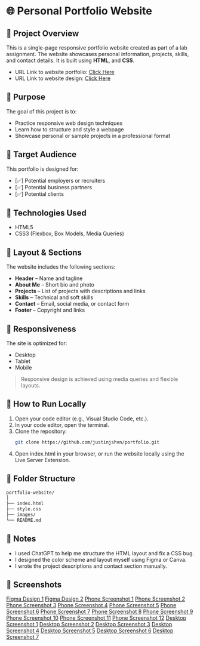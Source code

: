 # 🌐 Personal Portfolio Website

## 📖 Project Overview

This is a single-page responsive portfolio website created as part of a lab assignment. The website showcases personal information, projects, skills, and contact details. It is built using **HTML**, and **CSS**.

- URL Link to website portfolio: [Click Here](https://justinjshvn.github.io/Portfolio/)
- URL Link to website design: [Click Here](https://www.figma.com/design/oi5s7FRhMfqwiQzRueI2Zp/Portfolio-Website?m=auto&t=euaiwAEZf4mCfyF6-6)

## 🎯 Purpose

The goal of this project is to:

- Practice responsive web design techniques
- Learn how to structure and style a webpage
- Showcase personal or sample projects in a professional format

## 👥 Target Audience

This portfolio is designed for:

- [✅] Potential employers or recruiters
- [✅] Potential business partners
- [✅] Potential clients

## 🧱 Technologies Used

- HTML5
- CSS3 (Flexbox, Box Models, Media Queries)

## 📐 Layout & Sections

The website includes the following sections:

- **Header** – Name and tagline
- **About Me** – Short bio and photo
- **Projects** – List of projects with descriptions and links
- **Skills** – Technical and soft skills
- **Contact** – Email, social media, or contact form
- **Footer** – Copyright and links

## 📱 Responsiveness

The site is optimized for:

- Desktop
- Tablet
- Mobile

> Responsive design is achieved using media queries and flexible layouts.

## 🧪 How to Run Locally

1. Open your code editor (e.g., Visual Studio Code, etc.).
2. In your code editor, open the terminal.
3. Clone the repository:
   ```bash
   git clone https://github.com/justinjshvn/portfolio.git
   ```
4. Open index.html in your browser, or run the website locally using the Live Server Extension.

## 📂 Folder Structure

```bash
portfolio-website/
│
├── index.html
├── style.css
├── images/
└── README.md
```

## 📄 Notes

- I used ChatGPT to help me structure the HTML layout and fix a CSS bug.
- I designed the color scheme and layout myself using Figma or Canva.
- I wrote the project descriptions and contact section manually.

## 📸 Screenshots

[Figma Design 1](/images/design1.png)
[Figma Design 2](/images/design2.png)
[Phone Screenshot 1](/images/phone1.jpg)
[Phone Screenshot 2](/images/phone2.jpg)
[Phone Screenshot 3](/images/phone3.jpg)
[Phone Screenshot 4](/images/phone4.jpg)
[Phone Screenshot 5](/images/phone5.jpg)
[Phone Screenshot 6](/images/phone6.jpg)
[Phone Screenshot 7](/images/phone7.jpg)
[Phone Screenshot 8](/images/phone8.jpg)
[Phone Screenshot 9](/images/phone9.jpg)
[Phone Screenshot 10](/images/phone10.jpg)
[Phone Screenshot 11](/images/phone11.jpg)
[Phone Screenshot 12](/images/phone12.jpg)
[Desktop Screenshot 1](/images/desktop1.png)
[Desktop Screenshot 2](/images/desktop2.png)
[Desktop Screenshot 3](/images/desktop3.png)
[Desktop Screenshot 4](/images/desktop4.png)
[Desktop Screenshot 5](/images/desktop5.png)
[Desktop Screenshot 6](/images/desktop6.png)
[Desktop Screenshot 7](/images/desktop7.png)